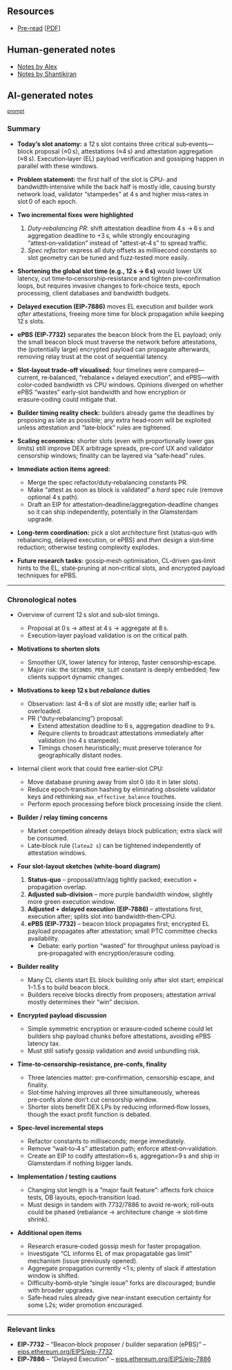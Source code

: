 ## Resources

- [Pre-read](https://notes.ethereum.org/@ralexstokes/berlinterop-shorter-slot-times) [[PDF](Slides-notes/11-Jun_slot-restructuring-preread.pdf)]

## Human-generated notes

- [Notes by Alex](Slides-notes/11-Jun_slot-restructuring-notes-alex.pdf)
- [Notes by Shantikiran](Slides-notes/11-Jun_slot-restructuring-notes-shantikiran.pdf)

## AI-generated notes

<sup>[prompt](Slides-notes/AI-info.md)</sup>

### Summary

* **Today’s slot anatomy:** a 12 s slot contains three critical sub‑events—block proposal (≈0 s), attestations (≈4 s) and attestation aggregation (≈8 s). Execution‑layer (EL) payload verification and gossiping happen in parallel with these windows.
* **Problem statement:** the first half of the slot is CPU‑ and bandwidth‑intensive while the back half is mostly idle, causing bursty network load, validator “stampedes” at 4 s and higher miss‑rates in slot 0 of each epoch.
* **Two incremental fixes were highlighted**

  1. *Duty‑rebalancing PR*: shift attestation deadline from 4 s → 6 s and aggregation deadline to +3 s, while strongly encouraging “attest‑on‑validation” instead of “attest‑at‑4 s” to spread traffic.
  2. *Spec refactor*: express all duty offsets as millisecond constants so slot geometry can be tuned and fuzz‑tested more easily.
* **Shortening the global slot time (e.g., 12 s → 6 s)** would lower UX latency, cut time‑to‑censorship‑resistance and tighten pre‑confirmation loops, but requires invasive changes to fork‑choice tests, epoch processing, client databases and bandwidth budgets.
* **Delayed execution (EIP‑7886)** moves EL execution and builder work *after* attestations, freeing more time for block propagation while keeping 12 s slots.
* **ePBS (EIP‑7732)** separates the beacon block from the EL payload; only the small beacon block must traverse the network before attestations, the (potentially large) encrypted payload can propagate afterwards, removing relay trust at the cost of sequential latency.
* **Slot‑layout trade‑off visualised:** four timelines were compared—current, re‑balanced, “rebalance + delayed execution”, and ePBS—with color‑coded bandwidth vs CPU windows. Opinions diverged on whether ePBS “wastes” early‑slot bandwidth and how encryption or erasure‑coding could mitigate that.
* **Builder timing reality check:** builders already game the deadlines by proposing as late as possible; any extra head‑room will be exploited unless attestation and “late‑block” rules are tightened.
* **Scaling economics:** shorter slots (even with proportionally lower gas limits) still improve DEX arbitrage spreads, pre‑conf UX and validator censorship windows; finality can be layered via “safe‑head” rules.
* **Immediate action items agreed:**

  * Merge the spec refactor/duty‑rebalancing constants PR.
  * Make “attest as soon as block is validated” a *hard* spec rule (remove optional 4 s path).
  * Draft an EIP for attestation‑deadline/aggregation‑deadline changes so it can ship independently, potentially in the Glamsterdam upgrade.
* **Long‑term coordination:** pick a slot architecture first (status‑quo with rebalancing, delayed execution, or ePBS) and *then* design a slot‑time reduction; otherwise testing complexity explodes.
* **Future research tasks:** gossip‑mesh optimisation, CL‑driven gas‑limit hints to the EL, state‑pruning at non‑critical slots, and encrypted payload techniques for ePBS.

---

### Chronological notes

* Overview of current 12 s slot and sub‑slot timings.

  * Proposal at 0 s → attest at 4 s → aggregate at 8 s.
  * Execution‑layer payload validation is on the critical path.

* **Motivations to shorten slots**

  * Smoother UX, lower latency for interop, faster censorship‑escape.
  * Major risk: the `SECONDS_PER_SLOT` constant is deeply embedded; few clients support dynamic changes.

* **Motivations to keep 12 s but *rebalance* duties**

  * Observation: last 4–8 s of slot are mostly idle; earlier half is overloaded.
  * PR (“duty‑rebalancing”) proposal:
    * Extend attestation deadline to 6 s, aggregation deadline to 9 s.
    * Require clients to broadcast attestations immediately after validation (no 4 s stampede).
    * Timings chosen heuristically; must preserve tolerance for geographically distant nodes.

* Internal client work that could free earlier‑slot CPU:

  * Move database pruning away from slot 0 (do it in later slots).
  * Reduce epoch‑transition hashing by eliminating obsolete validator keys and rethinking `max_effective_balance` touches.
  * Perform epoch processing before block processing inside the client.

* **Builder / relay timing concerns**

  * Market competition already delays block publication; extra slack will be consumed.
  * Late‑block rule (`late≥2 s`) can be tightened independently of attestation windows.

* **Four slot‑layout sketches (white‑board diagram)**

  1. **Status‑quo** – proposal/attn/agg tightly packed; execution + propagation overlap.
  2. **Adjusted sub‑division** – more purple bandwidth window, slightly more green execution window.
  3. **Adjusted + delayed execution (EIP‑7886)** – attestations first, execution after; splits slot into bandwidth‑then‑CPU.
  4. **ePBS (EIP‑7732)** – beacon block propagates first; encrypted EL payload propagates after attestation; small PTC committee checks availability.
     * Debate: early portion “wasted” for throughput unless payload is pre‑propagated with encryption/erasure coding.

* **Builder reality**

  * Many CL clients start EL block building only after slot start; empirical 1–1.5 s to build beacon block.
  * Builders receive blocks directly from proposers; attestation arrival mostly determines their “win” decision.

* **Encrypted payload discussion**

  * Simple symmetric encryption or erasure‑coded scheme could let builders ship payload chunks before attestations, avoiding ePBS latency tax.
  * Must still satisfy gossip validation and avoid unbundling risk.

* **Time‑to‑censorship‑resistance, pre‑confs, finality**

  * Three latencies matter: pre‑confirmation, censorship escape, and finality.
  * Slot‑time halving improves all three simultaneously, whereas pre‑confs alone don’t cut censorship window.
  * Shorter slots benefit DEX LPs by reducing informed‑flow losses, though the exact profit function is debated.

* **Spec‑level incremental steps**

  * Refactor constants to milliseconds; merge immediately.
  * Remove “wait‑to‑4 s” attestation path; enforce attest‑on‑validation.
  * Create an EIP to codify attestation=6 s, aggregation=9 s and ship in Glamsterdam if nothing bigger lands.

* **Implementation / testing cautions**

  * Changing slot length is a “major fault feature”: affects fork choice tests, DB layouts, epoch‑transition load.
  * Must design in tandem with 7732/7886 to avoid re‑work; roll‑outs could be phased (rebalance → architecture change → slot‑time shrink).

* **Additional open items**

  * Research erasure‑coded gossip mesh for faster propagation.
  * Investigate “CL informs EL of max propagatable gas limit” mechanism (issue previously opened).
  * Aggregate propagation currently <1 s; plenty of slack if attestation window is shifted.
  * Difficulty‑bomb‑style “single issue” forks are discouraged; bundle with broader upgrades.
  * Safe‑head rules already give near‑instant execution certainty for some L2s; wider promotion encouraged.

---

### Relevant links

* **EIP‑7732** – “Beacon‑block proposer / builder separation (ePBS)” – [eips.ethereum.org/EIPS/eip-7732](https://eips.ethereum.org/EIPS/eip-7732)
* **EIP‑7886** – “Delayed Execution” – [eips.ethereum.org/EIPS/eip-7886](https://eips.ethereum.org/EIPS/eip-7886)